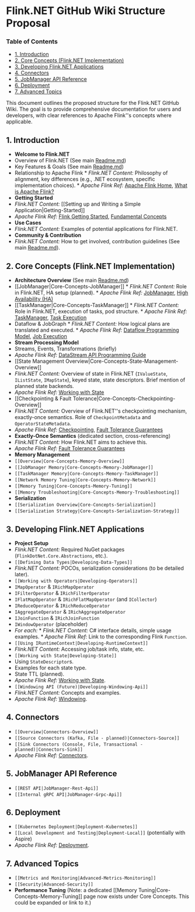 # Flink.NET GitHub Wiki Structure Proposal

### Table of Contents
- [1. Introduction](#1-introduction)
- [2. Core Concepts (Flink.NET Implementation)](#2-core-concepts-flinknet-implementation)
- [3. Developing Flink.NET Applications](#3-developing-flinknet-applications)
- [4. Connectors](#4-connectors)
- [5. JobManager API Reference](#5-jobmanager-api-reference)
- [6. Deployment](#6-deployment)
- [7. Advanced Topics](#7-advanced-topics)

This document outlines the proposed structure for the Flink.NET GitHub Wiki. The goal is to provide comprehensive documentation for users and developers, with clear references to Apache Flink''s concepts where applicable.

## 1. Introduction
*   **Welcome to Flink.NET**
  *   Overview of Flink.NET (See main [Readme.md](../Readme.md))
  *   Key Features & Goals (See main [Readme.md](../Readme.md))
  *   Relationship to Apache Flink
    *   *Flink.NET Content:* Philosophy of alignment, key differences (e.g., .NET ecosystem, specific implementation choices).
    *   *Apache Flink Ref:* [Apache Flink Home](https://flink.apache.org/), [What is Apache Flink?](https://nightlies.apache.org/flink/flink-docs-stable/docs/concepts/overview/)
*   **Getting Started**
  *   *Flink.NET Content:* [[Setting up and Writing a Simple Application|Getting-Started]]
  *   *Apache Flink Ref:* [Flink Getting Started](https://nightlies.apache.org/flink/flink-docs-stable/docs/try-flink/local_installation/), [Fundamental Concepts](https://nightlies.apache.org/flink/flink-docs-stable/docs/concepts/flink_architecture/)
*   **Use Cases**
  *   *Flink.NET Content:* Examples of potential applications for Flink.NET.
*   **Community & Contribution**
  *   *Flink.NET Content:* How to get involved, contribution guidelines (See main [Readme.md](../Readme.md#getting-involved--contribution)).

## 2. Core Concepts (Flink.NET Implementation)
*   **Architecture Overview** (See main [Readme.md](../Readme.md#system-design-overview))
  *   [[JobManager|Core-Concepts-JobManager]]
    *   *Flink.NET Content:* Role in Flink.NET, HA setup (planned).
    *   *Apache Flink Ref:* [JobManager](https://nightlies.apache.org/flink/flink-docs-stable/docs/concepts/flink_architecture/#jobmanager), [High Availability (HA)](https://nightlies.apache.org/flink/flink-docs-stable/docs/deployment/ha/)
  *   [[TaskManager|Core-Concepts-TaskManager]]
    *   *Flink.NET Content:* Role in Flink.NET, execution of tasks, pod structure.
    *   *Apache Flink Ref:* [TaskManager](https://nightlies.apache.org/flink/flink-docs-stable/docs/concepts/flink_architecture/#taskmanager), [Task Execution](https://nightlies.apache.org/flink/flink-docs-stable/docs/internals/task_execution/)
  *   Dataflow & JobGraph
    *   *Flink.NET Content:* How logical plans are translated and executed.
    *   *Apache Flink Ref:* [Dataflow Programming Model](https://nightlies.apache.org/flink/flink-docs-stable/docs/concepts/programming_model/), [Job Execution](https://nightlies.apache.org/flink/flink-docs-stable/docs/internals/job_scheduling/)
*   **Stream Processing Model**
  *   Streams, Events, Transformations (briefly)
  *   *Apache Flink Ref:* [DataStream API Programming Guide](https://nightlies.apache.org/flink/flink-docs-stable/docs/dev/datastream/overview/)
*   [[State Management Overview|Core-Concepts-State-Management-Overview]]
  *   *Flink.NET Content:* Overview of state in Flink.NET (`IValueState`, `IListState`, `IMapState`), keyed state, state descriptors. Brief mention of planned state backends.
  *   *Apache Flink Ref:* [Working with State](https://nightlies.apache.org/flink/flink-docs-stable/docs/dev/datastream/fault-tolerance/state/)
*   [[Checkpointing & Fault Tolerance|Core-Concepts-Checkpointing-Overview]]
  *   *Flink.NET Content:* Overview of Flink.NET''s checkpointing mechanism, exactly-once semantics. Role of `CheckpointMetadata` and `OperatorStateMetadata`.
  *   *Apache Flink Ref:* [Checkpointing](https://nightlies.apache.org/flink/flink-docs-stable/docs/dev/datastream/fault-tolerance/checkpointing/), [Fault Tolerance Guarantees](https://nightlies.apache.org/flink/flink-docs-stable/docs/ops/state/fault_tolerance/)
*   **Exactly-Once Semantics** (dedicated section, cross-referencing)
  *   *Flink.NET Content:* How Flink.NET aims to achieve this.
  *   *Apache Flink Ref:* [Fault Tolerance Guarantees](https://nightlies.apache.org/flink/flink-docs-stable/docs/ops/state/fault_tolerance/)
*   **Memory Management**
  *   `[[Overview|Core-Concepts-Memory-Overview]]`
  *   `[[JobManager Memory|Core-Concepts-Memory-JobManager]]`
  *   `[[TaskManager Memory|Core-Concepts-Memory-TaskManager]]`
  *   `[[Network Memory Tuning|Core-Concepts-Memory-Network]]`
  *   `[[Memory Tuning|Core-Concepts-Memory-Tuning]]`
  *   `[[Memory Troubleshooting|Core-Concepts-Memory-Troubleshooting]]`
*   **Serialization**
  *   `[[Serialization Overview|Core-Concepts-Serialization]]`
  *   `[[Serialization Strategy|Core-Concepts-Serialization-Strategy]]`

## 3. Developing Flink.NET Applications
*   **Project Setup**
  *   *Flink.NET Content:* Required NuGet packages (`FlinkDotNet.Core.Abstractions`, etc.).
*   `[[Defining Data Types|Developing-Data-Types]]`
  *   *Flink.NET Content:* POCOs, serialization considerations (to be detailed later).
*   `[[Working with Operators|Developing-Operators]]`
  *   `IMapOperator` & `IRichMapOperator`
  *   `IFilterOperator` & `IRichFilterOperator`
  *   `IFlatMapOperator` & `IRichFlatMapOperator` (and `ICollector`)
  *   `IReduceOperator` & `IRichReduceOperator`
  *   `IAggregateOperator` & `IRichAggregateOperator`
  *   `IJoinFunction` & `IRichJoinFunction`
  *   `IWindowOperator` (placeholder)
  *   *For each:*
    *   *Flink.NET Content:* C# interface details, simple usage examples.
    *   *Apache Flink Ref:* Link to the corresponding Flink `Function`.
*   `[[Using IRuntimeContext|Developing-RuntimeContext]]`
  *   *Flink.NET Content:* Accessing job/task info, state, etc.
*   `[[Working with State|Developing-State]]`
  *   Using `StateDescriptor`s.
  *   Examples for each state type.
  *   State TTL (planned).
  *   *Apache Flink Ref:* [Working with State](https://nightlies.apache.org/flink/flink-docs-stable/docs/dev/datastream/fault-tolerance/state/).
*   `[[Windowing API (Future)|Developing-Windowing-Api]]`
  *   *Flink.NET Content:* Concepts and examples.
  *   *Apache Flink Ref:* [Windowing](https://nightlies.apache.org/flink/flink-docs-stable/docs/dev/datastream/operators/windows/).

## 4. Connectors
*   `[[Overview|Connectors-Overview]]`
*   `[[Source Connectors (Kafka, File - planned)|Connectors-Source]]`
*   `[[Sink Connectors (Console, File, Transactional - planned)|Connectors-Sink]]`
*   *Apache Flink Ref:* [Connectors](https://nightlies.apache.org/flink/flink-docs-stable/docs/connectors/datastream/overview/).

## 5. JobManager API Reference
*   `[[REST API|JobManager-Rest-Api]]`
*   `[[Internal gRPC API|JobManager-Grpc-Api]]`

## 6. Deployment
*   `[[Kubernetes Deployment|Deployment-Kubernetes]]`
*   `[[Local Development and Testing|Deployment-Local]]` (potentially with Aspire)
*   *Apache Flink Ref:* [Deployment](https://nightlies.apache.org/flink/flink-docs-stable/docs/deployment/overview/).

## 7. Advanced Topics
*   `[[Metrics and Monitoring|Advanced-Metrics-Monitoring]]`
*   `[[Security|Advanced-Security]]`
*   **Performance Tuning** (Note: a dedicated [[Memory Tuning|Core-Concepts-Memory-Tuning]] page now exists under Core Concepts. This could be expanded or link to it.)
